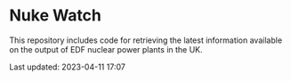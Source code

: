 # Nuke Watch

This repository includes code for retrieving the latest information available on the output of EDF nuclear power plants in the UK.

Last updated: 2023-04-11 17:07